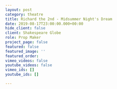 ```yaml
---
layout: post
category: theatre
title: Richard the 2nd - Midsummer Night's Dream
date: 2019-08-17T23:00:00.000+00:00
hide_client: false
client: Shakespeare Globe
role: Prop Maker
project_page: false
featured: false
featured_image: ''
featured_order: 
vimeo_videos: false
youtube_videos: false
vimeo_ids: []
youtube_ids: []

---
```

